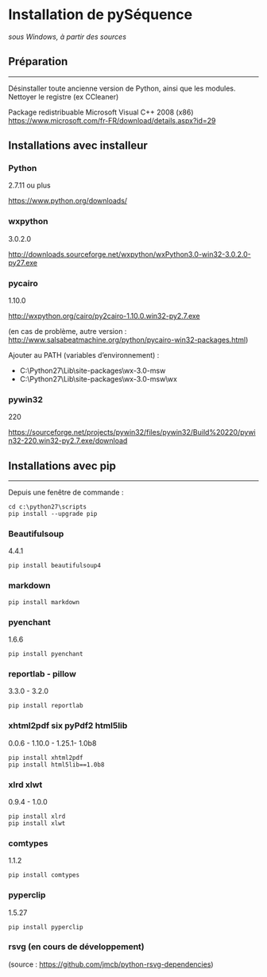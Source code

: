 # Installation de pySéquence #

_sous Windows, à partir des sources_


## Préparation ##
--------------

Désinstaller toute ancienne version de Python, ainsi que les modules.
Nettoyer le registre (ex CCleaner)

Package redistribuable Microsoft Visual C++ 2008 (x86)
https://www.microsoft.com/fr-FR/download/details.aspx?id=29

## Installations avec installeur
### Python ###
2.7.11 ou plus

https://www.python.org/downloads/

### wxpython ###
3.0.2.0

http://downloads.sourceforge.net/wxpython/wxPython3.0-win32-3.0.2.0-py27.exe

### pycairo ###

1.10.0

http://wxpython.org/cairo/py2cairo-1.10.0.win32-py2.7.exe

(en cas de problème, autre version : http://www.salsabeatmachine.org/python/pycairo-win32-packages.html)

Ajouter au PATH (variables d’environnement) :
 * C:\Python27\Lib\site-packages\wx-3.0-msw
 * C:\Python27\Lib\site-packages\wx-3.0-msw\wx

### pywin32 ###
220

https://sourceforge.net/projects/pywin32/files/pywin32/Build%20220/pywin32-220.win32-py2.7.exe/download





## Installations avec pip ##
-------------------------

Depuis une fenêtre de commande :

    cd c:\python27\scripts
    pip install --upgrade pip

### Beautifulsoup ###
4.4.1

    pip install beautifulsoup4
    
### markdown ###
    pip install markdown

### pyenchant ###
1.6.6

    pip install pyenchant

### reportlab -	pillow ###
3.3.0   -	3.2.0

    pip install reportlab

### xhtml2pdf 	six	 pyPdf2	 html5lib ###
0.0.6   -	 1.10.0 -    1.25.1-    1.0b8

    pip install xhtml2pdf
    pip install html5lib==1.0b8

### xlrd	xlwt ###
0.9.4   -	1.0.0

    pip install xlrd
    pip install xlwt

### comtypes ###
1.1.2

    pip install comtypes

### pyperclip ###
1.5.27

    pip install pyperclip



### rsvg (en cours de développement) ###
(source : https://github.com/jmcb/python-rsvg-dependencies)




